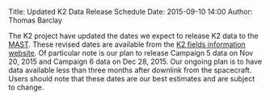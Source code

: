 Title: Updated K2 Data Release Schedule
Date: 2015-09-10 14:00
Author: Thomas Barclay

The K2 project have updated the dates we expect to release K2 data to the [MAST](http://archive.stsci.edu/k2/). These revised dates are available from the [K2 fields information website](/k2-fields.html). Of particular note is our plan to release Campaign 5 data on Nov 20, 2015 and Campaign 6 data on Dec 28, 2015. Our ongoing plan is to have data available less than three months after downlink from the spacecraft. Users should note that these dates are our best estimates and are subject to change.